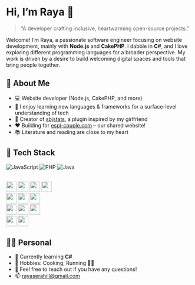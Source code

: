 # Hi, I’m Raya 👋

> “A developer crafting inclusive, heartwarming open-source projects.”

Welcome! I’m Raya, a passionate software engineer focusing on website development, mainly with **Node.js** and **CakePHP**. I dabble in **C#**, and I love exploring different programming languages for a broader perspective. My work is driven by a desire to build welcoming digital spaces and tools that bring people together.

## 🌺 About Me

- 💻 Website developer (Node.js, CakePHP, and more)
- 🧩 I enjoy learning new languages & frameworks for a surface-level understanding of tech
- 🎉 Creator of [sbjstats](https://github.com/RayaEspi/sbjstats), a plugin inspired by my girlfriend
- ❤️ Building for [espi-couple.com](https://espi-couple.com/) – our shared website!
- 📚 Literature and reading are close to my heart

## 🚀 Tech Stack

![JavaScript](https://img.shields.io/badge/JavaScript-41b883?style=for-the-badge&logo=javascript&logoColor=white)
![PHP](https://img.shields.io/badge/PHP-41b883?style=for-the-badge&logo=php&logoColor=white)
![Java](https://img.shields.io/badge/Java-41b883?style=for-the-badge&logo=java&logoColor=white)

<br/>

<img height="28" src="https://img.shields.io/badge/Node.js-323330?style=for-the-badge&logo=nodedotjs&logoColor=white">
<img height="28" src="https://img.shields.io/badge/Express.js-323330?style=for-the-badge&logo=express&logoColor=white">
<img height="28" src="https://img.shields.io/badge/CakePHP-41b883?style=for-the-badge&logo=cakephp&logoColor=white">
<img height="28" src="https://img.shields.io/badge/WordPress-41b883?style=for-the-badge&logo=wordpress&logoColor=white">

<br/>

<img height="28" src="https://img.shields.io/badge/MongoDB-41b883?style=for-the-badge&logo=mongodb&logoColor=white">
<img height="28" src="https://img.shields.io/badge/MySQL-41b883?style=for-the-badge&logo=mysql&logoColor=white">
<img height="28" src="https://img.shields.io/badge/SQLite-41b883?style=for-the-badge&logo=sqlite&logoColor=white">

<br/>

<img height="28" src="https://img.shields.io/badge/Debian-323330?style=for-the-badge&logo=debian&logoColor=white">
<img height="28" src="https://img.shields.io/badge/Ubuntu-323330?style=for-the-badge&logo=ubuntu&logoColor=white">
<img height="28" src="https://img.shields.io/badge/CentOS-323330?style=for-the-badge&logo=CentOS&logoColor=white">

<br/>

<img height="28" src="https://img.shields.io/badge/HTML5-323330?style=for-the-badge&logo=html5&logoColor=white">
<img height="28" src="https://img.shields.io/badge/Trello-323330?style=for-the-badge&logo=trello&logoColor=white">

## 👩‍💻 Personal

- 🌱 Currently learning **C#**
- 🧡 Hobbies: Cooking, Running 🏃‍♀️
- 💬 Feel free to reach out if you have any questions!
- 📫 [rayaserahill@gmail.com](mailto:rayaserahill@gmail.com)
